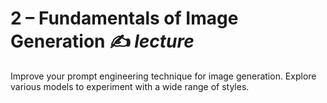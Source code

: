# 2 – Fundamentals of Image Generation ✍️ _lecture_
Improve your prompt engineering technique for image generation. Explore various models to experiment with a wide range of styles.
